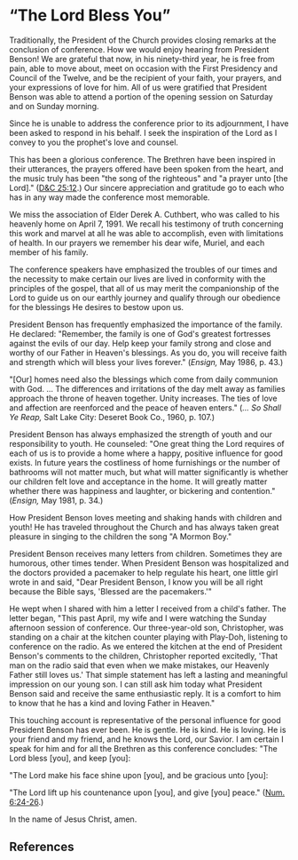 # “The Lord Bless You”

Traditionally, the President of the Church provides closing remarks at the
conclusion of conference. How we would enjoy hearing from President Benson! We
are grateful that now, in his ninety-third year, he is free from pain, able to
move about, meet on occasion with the First Presidency and Council of the
Twelve, and be the recipient of your faith, your prayers, and your expressions
of love for him. All of us were gratified that President Benson was able to
attend a portion of the opening session on Saturday and on Sunday morning.

Since he is unable to address the conference prior to its adjournment, I have
been asked to respond in his behalf. I seek the inspiration of the Lord as I
convey to you the prophet's love and counsel.

This has been a glorious conference. The Brethren have been inspired in their
utterances, the prayers offered have been spoken from the heart, and the music
truly has been "the song of the righteous" and "a prayer unto [the Lord]."
([D&amp;C 25:12](/scriptures/dc-testament/dc/25.12?lang=eng#11).) Our sincere
appreciation and gratitude go to each who has in any way made the conference
most memorable.

We miss the association of Elder Derek A. Cuthbert, who was called to his
heavenly home on April 7, 1991. We recall his testimony of truth concerning
this work and marvel at all he was able to accomplish, even with limitations
of health. In our prayers we remember his dear wife, Muriel, and each member
of his family.

The conference speakers have emphasized the troubles of our times and the
necessity to make certain our lives are lived in conformity with the
principles of the gospel, that all of us may merit the companionship of the
Lord to guide us on our earthly journey and qualify through our obedience for
the blessings He desires to bestow upon us.

President Benson has frequently emphasized the importance of the family. He
declared: "Remember, the family is one of God's greatest fortresses against
the evils of our day. Help keep your family strong and close and worthy of our
Father in Heaven's blessings. As you do, you will receive faith and strength
which will bless your lives forever." (_Ensign,_ May 1986, p. 43.)

"[Our] homes need also the blessings which come from daily communion with God.
... The differences and irritations of the day melt away as families approach
the throne of heaven together. Unity increases. The ties of love and affection
are reenforced and the peace of heaven enters." (_... So Shall Ye Reap,_ Salt
Lake City: Deseret Book Co., 1960, p. 107.)

President Benson has always emphasized the strength of youth and our
responsibility to youth. He counseled: "One great thing the Lord requires of
each of us is to provide a home where a happy, positive influence for good
exists. In future years the costliness of home furnishings or the number of
bathrooms will not matter much, but what will matter significantly is whether
our children felt love and acceptance in the home. It will greatly matter
whether there was happiness and laughter, or bickering and contention."
(_Ensign,_ May 1981, p. 34.)

How President Benson loves meeting and shaking hands with children and youth!
He has traveled throughout the Church and has always taken great pleasure in
singing to the children the song "A Mormon Boy."

President Benson receives many letters from children. Sometimes they are
humorous, other times tender. When President Benson was hospitalized and the
doctors provided a pacemaker to help regulate his heart, one little girl wrote
in and said, "Dear President Benson, I know you will be all right because the
Bible says, 'Blessed are the pacemakers.'"

He wept when I shared with him a letter I received from a child's father. The
letter began, "This past April, my wife and I were watching the Sunday
afternoon session of conference. Our three-year-old son, Christopher, was
standing on a chair at the kitchen counter playing with Play-Doh, listening to
conference on the radio. As we entered the kitchen at the end of President
Benson's comments to the children, Christopher reported excitedly, 'That man
on the radio said that even when we make mistakes, our Heavenly Father still
loves us.' That simple statement has left a lasting and meaningful impression
on our young son. I can still ask him today what President Benson said and
receive the same enthusiastic reply. It is a comfort to him to know that he
has a kind and loving Father in Heaven."

This touching account is representative of the personal influence for good
President Benson has ever been. He is gentle. He is kind. He is loving. He is
your friend and my friend, and he knows the Lord, our Savior. I am certain I
speak for him and for all the Brethren as this conference concludes: "The Lord
bless [you], and keep [you]:

"The Lord make his face shine upon [you], and be gracious unto [you]:

"The Lord lift up his countenance upon [you], and give [you] peace." ([Num.
6:24-26](/scriptures/ot/num/6.24-26?lang=eng#23).)

In the name of Jesus Christ, amen.

## References

